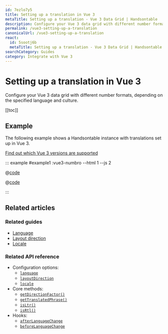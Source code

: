 ```yaml
---
id: 7ezlo7y5
title: Setting up a translation in Vue 3
metaTitle: Setting up a translation - Vue 3 Data Grid | Handsontable
description: Configure your Vue 3 data grid with different number formats, depending on the specified language and culture.
permalink: /vue3-setting-up-a-translation
canonicalUrl: /vue3-setting-up-a-translation
react:
  id: 5sootj6b
  metaTitle: Setting up a translation - Vue 3 Data Grid | Handsontable
searchCategory: Guides
category: Integrate with Vue 3
---
```


# Setting up a translation in Vue 3

Configure your Vue 3 data grid with different number formats, depending on the specified language and culture.

[[toc]]

## Example

The following example shows a Handsontable instance with translations set up in Vue 3.

[Find out which Vue 3 versions are supported](@/guides/integrate-with-vue3/vue3-installation/vue3-installation.md#vue-3-version-support)

::: example #example1 :vue3-numbro --html 1 --js 2

@[code](@/content/guides/integrate-with-vue3/vue3-setting-up-a-language/vue/example1.html)

@[code](@/content/guides/integrate-with-vue3/vue3-setting-up-a-language/vue/example1.js)

:::

## Related articles

### Related guides

<div class="boxes-list gray">

- [Language](@/guides/internationalization/language/language.md)
- [Layout direction](@/guides/internationalization/layout-direction/layout-direction.md)
- [Locale](@/guides/internationalization/locale/locale.md)

</div>

### Related API reference

- Configuration options:
  - [`language`](@/api/options.md#language)
  - [`layoutDirection`](@/api/options.md#layoutdirection)
  - [`locale`](@/api/options.md#locale)
- Core methods:
  - [`getDirectionFactor()`](@/api/core.md#getdirectionfactor)
  - [`getTranslatedPhrase()`](@/api/core.md#gettranslatedphrase)
  - [`isLtr()`](@/api/core.md#isltr)
  - [`isRtl()`](@/api/core.md#isrtl)
- Hooks:
  - [`afterLanguageChange`](@/api/hooks.md#afterlanguagechange)
  - [`beforeLanguageChange`](@/api/hooks.md#beforelanguagechange)
